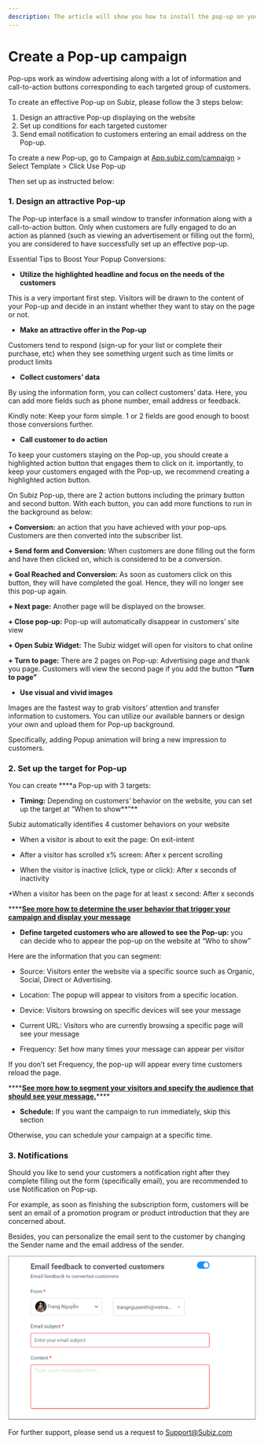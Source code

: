 ```yaml
---
description: The article will show you how to install the pop-up on your website.
---
```


# Create a Pop-up campaign

Pop-ups work as window advertising along with a lot of information and call-to-action buttons corresponding to each targeted group of customers.

To create an effective Pop-up on Subiz, please follow the 3 steps below:

1. Design an attractive Pop-up displaying on the website
2. Set up conditions for each targeted customer
3. Send email notification to customers entering an email address on the Pop-up.

To create a new Pop-up, go to Campaign at [App.subiz.com/campaign](https://app.subiz.com/campaigns) &gt; Select Template &gt; Click Use Pop-up 

Then set up as instructed below:

### **1. Design an attractive Pop-up**

The Pop-up interface is a small window to transfer information along with a call-to-action button. Only when customers are fully engaged to do an action as planned \(such as viewing an advertisement or filling out the form\), you are considered to have successfully set up an effective pop-up.

Essential Tips to Boost Your Popup Conversions:

* **Utilize the highlighted headline and focus on the needs of the customers**

This is a very important first step. Visitors will be drawn to the content of your Pop-up and decide in an instant whether they want to stay on the page or not.

*  **Make an attractive offer in the Pop-up**

Customers tend to respond \(sign-up for your list or complete their purchase, etc\) when they see something urgent such as time limits or product limits

* **Collect customers’ data**

By using the information form, you can collect customers’ data. Here, you can add more fields such as phone number, email address or feedback.

Kindly note: Keep your form simple. 1 or 2 fields are good enough to boost those conversions further.

* **Call customer to do action** 

To keep your customers staying on the Pop-up, you should create a highlighted action button that engages them to click on it. importantly, to keep your customers engaged with the Pop-up, we recommend creating a highlighted action button.

On Subiz Pop-up, there are 2 action buttons including the primary button and second button. With each button, you can add more functions to run in the background as below:

**+ Conversion:** an action that you have achieved with your pop-ups. Customers are then converted into the subscriber list.

**+ Send form and Conversion:** When customers are done filling out the form and have then clicked on, which is considered to be a conversion.

**+ Goal Reached and Conversion:** As soon as customers click on this button, they will have completed the goal. Hence, they will no longer see this pop-up again. 

**+ Next page:** Another page will be displayed on the browser.

**+ Close pop-up:** Pop-up will automatically disappear in customers’ site view

**+ Open Subiz Widget:** The Subiz widget will open for visitors to chat online

**+ Turn to page:** There are 2 pages on Pop-up: Advertising page and thank you page. Customers will view the second page if you add the button **“Turn to page”**  

* **Use visual and vivid images**

Images are the fastest way to grab visitors’ attention and transfer information to customers. You can utilize our available banners or design your own and upload them for Pop-up background.

Specifically, adding Popup animation will bring a new impression to customers.

### **2. Set up the target for Pop-up**

You can create ****a Pop-up with 3 targets:

* **Timing:** Depending on customers’ behavior on the website, you can set up the target at “When to show**”**

Subiz automatically identifies 4 customer behaviors on your website

+ When a visitor is about to exit the page: On exit-intent

+ After a visitor has scrolled x% screen: After x percent scrolling

+ When the visitor is inactive \(click, type or click\): After x seconds of inactivity

+When a visitor has been on the page for at least x second: After x seconds

\*\*\*\*[**See more how to determine the user behavior that trigger your campaign and display your message**](https://help.subiz.com/su-dung-subiz-nang-cao/pop-up-chuyen-doi-khach-hang/huong-dan-su-dung-dieu-kien-thoi-diem-chay-pop-up)

* **Define targeted customers who are allowed to see the Pop-up:** you can decide who to appear the pop-up on the website at “Who to show”

Here are the information that you can segment:

+ Source: Visitors enter the website via a specific source such as Organic, Social, Direct or Advertising.

+ Location: The popup will appear to visitors from a specific location. 

+ Device: Visitors browsing on specific devices will see your message

+ Current URL: Visitors who are currently browsing a specific page will see your message

+ Frequency: Set how many times your message can appear per visitor  


If you don’t set Frequency, the pop-up will appear every time customers reload the page.

\*\*\*\*[**See more how to segment your visitors and specify the audience that should see your message.**](https://help.subiz.com/su-dung-subiz-nang-cao/pop-up-chuyen-doi-khach-hang/huong-dan-su-dung-dieu-kien-doi-tuong-khach-hang-chay-pop-up)\*\*\*\*

* **Schedule:** If you want the campaign to run immediately, skip this section

Otherwise, you can schedule your campaign at a specific time.

### **3. Notifications**

Should you like to send your customers a notification right after they complete filling out the form \(specifically email\), you are recommended to use Notification on Pop-up.

For example, as soon as finishing the subscription form, customers will be sent an email of a promotion program or product introduction that they are concerned about.

Besides, you can personalize the email sent to the customer by changing the Sender name and the email address of the sender.

![Notification from Pop-up](../.gitbook/assets/a2.png)

  
For further support, please send us a request to Support@Subiz.com  


  


  
  
  




  
  


  



